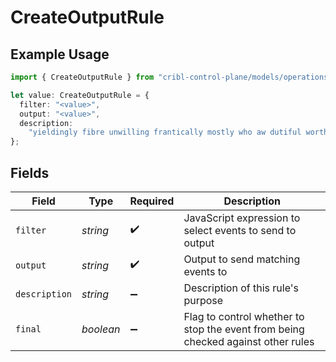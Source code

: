# CreateOutputRule

## Example Usage

```typescript
import { CreateOutputRule } from "cribl-control-plane/models/operations";

let value: CreateOutputRule = {
  filter: "<value>",
  output: "<value>",
  description:
    "yieldingly fibre unwilling frantically mostly who aw dutiful worth uh-huh",
};
```

## Fields

| Field                                                                            | Type                                                                             | Required                                                                         | Description                                                                      |
| -------------------------------------------------------------------------------- | -------------------------------------------------------------------------------- | -------------------------------------------------------------------------------- | -------------------------------------------------------------------------------- |
| `filter`                                                                         | *string*                                                                         | :heavy_check_mark:                                                               | JavaScript expression to select events to send to output                         |
| `output`                                                                         | *string*                                                                         | :heavy_check_mark:                                                               | Output to send matching events to                                                |
| `description`                                                                    | *string*                                                                         | :heavy_minus_sign:                                                               | Description of this rule's purpose                                               |
| `final`                                                                          | *boolean*                                                                        | :heavy_minus_sign:                                                               | Flag to control whether to stop the event from being checked against other rules |